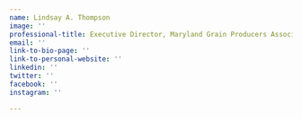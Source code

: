 ```yaml
---
name: Lindsay A. Thompson
image: ''
professional-title: Executive Director, Maryland Grain Producers Association
email: ''
link-to-bio-page: ''
link-to-personal-website: ''
linkedin: ''
twitter: ''
facebook: ''
instagram: ''

---
```

